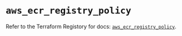 # `aws_ecr_registry_policy`

Refer to the Terraform Registory for docs: [`aws_ecr_registry_policy`](https://www.terraform.io/docs/providers/aws/r/ecr_registry_policy).

